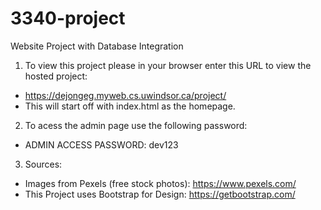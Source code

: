 # 3340-project
Website Project with Database Integration

1. To view this project please in your browser enter this URL to view the hosted project: 
- https://dejongeg.myweb.cs.uwindsor.ca/project/
- This will start off with index.html as the homepage.

2. To acess the admin page use the following password:
- ADMIN ACCESS PASSWORD: dev123

3. Sources:
- Images from Pexels (free stock photos): https://www.pexels.com/
- This Project uses Bootstrap for Design: https://getbootstrap.com/
